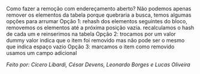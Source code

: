 Como fazer a remoção com endereçamento aberto?
 Não podemos apenas remover os elementos da tabela porque quebraria a busca, temos algumas opções para arrumar
 Opção 1: rehash dos elementos seguintes do bloco,
 removemos os elementos até a próxima posição vazia.
 recalculamos o hash de cada um e reinserimos na tabela
 Opção 2: trocamos por um valor dummy
 valor indica que o item foi removido
 mas não pode ser o mesmo que indica espaço vazio
 Opção 3: marcamos o item como removido
 usamos um campo adicional

*Feito por: Cícero Libardi, César Devens, Leonardo Borges e Lucas Oliveira*